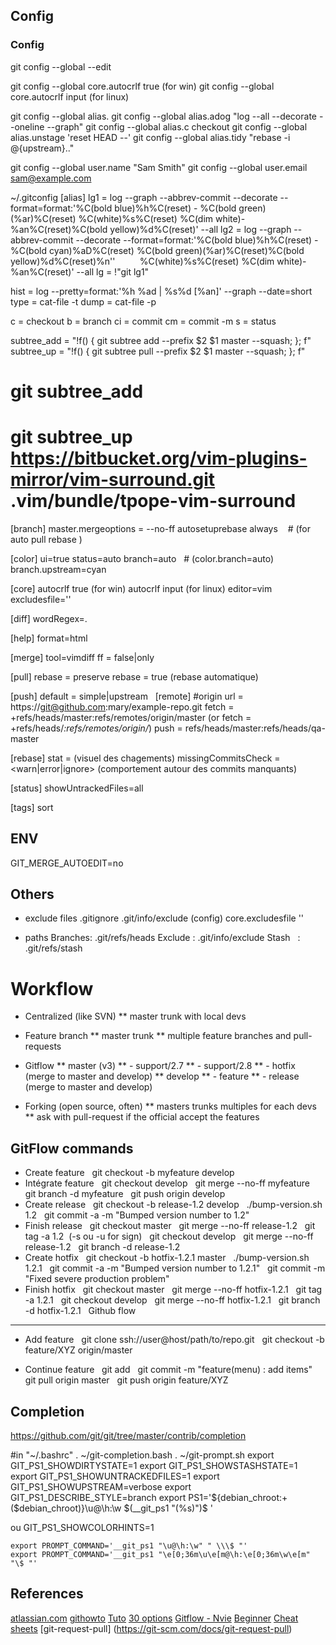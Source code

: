 Config
----------------
### Config
git config --global --edit

git config --global core.autocrlf true (for win)
git config --global core.autocrlf input (for linux)

git config --global alias. <alias-name> <git-command>
git config --global alias.adog "log --all --decorate --oneline --graph"
git config --global alias.c checkout
git config --global alias.unstage 'reset HEAD --'
git config --global alias.tidy "rebase -i @{upstream}.."

git config --global user.name "Sam Smith"
git config --global user.email sam@example.com

~/.gitconfig
[alias]
lg1 = log --graph --abbrev-commit --decorate --format=format:'%C(bold blue)%h%C(reset) - %C(bold green)(%ar)%C(reset) %C(white)%s%C(reset) %C(dim white)- %an%C(reset)%C(bold yellow)%d%C(reset)' --all
lg2 = log --graph --abbrev-commit --decorate --format=format:'%C(bold blue)%h%C(reset) - %C(bold cyan)%aD%C(reset) %C(bold green)(%ar)%C(reset)%C(bold yellow)%d%C(reset)%n''          %C(white)%s%C(reset) %C(dim white)- %an%C(reset)' --all
lg = !"git lg1"

hist = log --pretty=format:'%h %ad | %s%d [%an]' --graph --date=short
type = cat-file -t
dump = cat-file -p

c = checkout
b = branch
ci = commit
cm = commit -m
s = status

subtree_add = "!f() { git subtree add --prefix $2 $1 master --squash; }; f"
subtree_up = "!f() { git subtree pull --prefix $2 $1 master --squash; }; f"

# git subtree_add <repository uri> <destination folder>
# git subtree_up https://bitbucket.org/vim-plugins-mirror/vim-surround.git .vim/bundle/tpope-vim-surround

[branch]
master.mergeoptions = --no-ff
autosetuprebase always    # (for auto pull rebase )

[color]
ui=true
status=auto
branch=auto   # (color.branch=auto)
branch.upstream=cyan

[core]
autocrlf true (for win)
autocrlf input (for linux)
editor=vim
excludesfile='<file>'

[diff]
wordRegex=.

[help]
format=html

[merge]
tool=vimdiff
ff = false|only

[pull]
rebase = preserve
rebase = true (rebase automatique)

[push]
default = simple|upstream
  
[remote] #origin
url = https://git@github.com:mary/example-repo.git
fetch = +refs/heads/master:refs/remotes/origin/master
(or fetch = +refs/heads/*:refs/remotes/origin/*)
push = refs/heads/master:refs/heads/qa-master

[rebase]
stat = <bool> (visuel des chagements)
missingCommitsCheck = <warn|error|ignore> (comportement autour des commits manquants)

[status]
showUntrackedFiles=all

[tags]
sort

ENV
----
GIT_MERGE_AUTOEDIT=no

Others
----
- exclude files
.gitignore
.git/info/exclude
(config) core.excludesfile '<file>'

- paths
Branches: .git/refs/heads
Exclude : .git/info/exclude
Stash   : .git/refs/stash

Workflow
==========
* Centralized (like SVN)
** master trunk with local devs
* Feature branch
** master trunk
** multiple feature branches and pull-requests

* Gitflow
** master (v3)
** - support/2.7
** - support/2.8
** - hotfix (merge to master and develop)
** develop
** - feature
** - release (merge to master and develop)

* Forking (open source, often)
** masters trunks multiples for each devs
** ask with pull-request if the official accept the features

GitFlow commands
-------------
* Create feature
  git checkout -b myfeature develop
  
* Intégrate feature
  git checkout develop
  git merge --no-ff myfeature
  git branch -d myfeature
  git push origin develop
  
* Create release
  git checkout -b release-1.2 develop
  ./bump-version.sh 1.2
  git commit -a -m "Bumped version number to 1.2"
  
* Finish release
  git checkout master
  git merge --no-ff release-1.2
  git tag -a 1.2  (-s ou -u <key> for sign) 
  git checkout develop
  git merge --no-ff release-1.2
  git branch -d release-1.2
  
* Create hotfix
  git checkout -b hotfix-1.2.1 master
  ./bump-version.sh 1.2.1
  git commit -a -m "Bumped version number to 1.2.1"
  git commit -m "Fixed severe production problem"
  
* Finish hotfix
  git checkout master
  git merge --no-ff hotfix-1.2.1
  git tag -a 1.2.1
  git checkout develop
  git merge --no-ff hotfix-1.2.1
  git branch -d hotfix-1.2.1
  
Github flow
-----------
* Add feature
  git clone ssh://user@host/path/to/repo.git
  git checkout -b feature/XYZ origin/master

* Continue feature
  git add <files>
  git commit -m "feature(menu) : add items"
  git pull origin master
  git push origin feature/XYZ

Completion
----
https://github.com/git/git/tree/master/contrib/completion

#in "~/.bashrc"
. ~/git-completion.bash
. ~/git-prompt.sh
export GIT_PS1_SHOWDIRTYSTATE=1
export GIT_PS1_SHOWSTASHSTATE=1
export GIT_PS1_SHOWUNTRACKEDFILES=1
export GIT_PS1_SHOWUPSTREAM=verbose
export GIT_PS1_DESCRIBE_STYLE=branch
export PS1='${debian_chroot:+($debian_chroot)}\u@\h:\w $(__git_ps1 "(%s)")\$ '

ou
GIT_PS1_SHOWCOLORHINTS=1
```
export PROMPT_COMMAND='__git_ps1 "\u@\h:\w" " \\\$ "'
export PROMPT_COMMAND='__git_ps1 "\e[0;36m\u\e[m@\h:\e[0;36m\w\e[m" "\$ "'
```

References
----------
[atlassian.com](atlassian.com)
[githowto](https://githowto.com/)
[Tuto](https://www.atlassian.com/fr/git/tutorials)
[30 options](https://delicious-insights.com/fr/articles/30-options-git-qui-gagnent-a-etre-connues/)
[Gitflow - Nvie](https://nvie.com/posts/a-successful-git-branching-model/)
[Beginner](https://www.atlassian.com/git/tutorials/svn-to-git-prepping-your-team-migration)
[Cheat sheets](https://www.atlassian.com/git/tutorials/atlassian-git-cheatsheet)
[git-request-pull] (https://git-scm.com/docs/git-request-pull)


